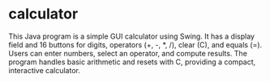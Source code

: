 # calculator
This Java program is a simple GUI calculator using Swing. It has a display field and 16 buttons for digits, operators (+, -, *, /), clear (C), and equals (=). Users can enter numbers, select an operator, and compute results. The program handles basic arithmetic and resets with C, providing a compact, interactive calculator.
